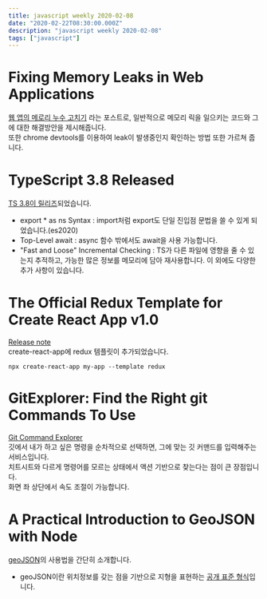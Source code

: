 ```yaml
---
title: javascript weekly 2020-02-08
date: "2020-02-22T08:30:00.000Z"
description: "javascript weekly 2020-02-08"
tags: ["javascript"]
---
```


# Fixing Memory Leaks in Web Applications
<a href="https://nolanlawson.com/2020/02/19/fixing-memory-leaks-in-web-applications/" target="_blank">웹 앱의 메로리 누수 고치기</a> 라는 포스트로, 일반적으로 메모리 릭을 일으키는 코드와 그에 대한 해결방안을 제시해줍니다.  
또한 chrome devtools를 이용하여 leak이 발생중인지 확인하는 방법 또한 가르쳐 줍니다.

# TypeScript 3.8 Released
<a href="https://devblogs.microsoft.com/typescript/announcing-typescript-3-8/" target="_blank">TS 3.8이 릴리즈</a>되었습니다.
+ export * as ns Syntax : import처럼 export도 단일 진입점 문법을 쓸 수 있게 되었습니다.(es2020)
+ Top-Level await : async 함수 밖에서도 await을 사용 가능합니다.
+ "Fast and Loose" Incremental Checking : TS가 다른 파일에 영향을 줄 수 있는지 추적하고, 가능한 많은 정보를 메모리에 담아 재사용합니다.
이 외에도 다양한 추가 사항이 있습니다.

# The Official Redux Template for Create React App v1.0 
<a href="https://github.com/reduxjs/cra-template-redux/releases/tag/v1.0.0" target="_blank">Release note</a>  
create-react-app에 redux 템플릿이 추가되었습니다.
```
npx create-react-app my-app --template redux
```

# GitExplorer: Find the Right git Commands To Use
<a href="https://gitexplorer.com/" target="_blank">Git Command Explorer</a>  
깃에서 내가 하고 싶은 명령을 순차적으로 선택하면, 그에 맞는 깃 커맨드를 입력해주는 서비스입니다.  
치트시트와 다르게 명령어를 모르는 상태에서 액션 기반으로 찾는다는 점이 큰 장점입니다.  
화면 좌 상단에서 속도 조절이 가능합니다.  

# A Practical Introduction to GeoJSON with Node
<a href="http://thecodebarbarian.com/a-practical-introduction-to-geojson-with-node-js.html" target="_blank">geoJSON</a>의 사용법을 간단히 소개합니다.

+ geoJSON이란 위치정보를 갖는 점을 기반으로 지형을 표현하는 <a href="https://tools.ietf.org/html/rfc7946">공개 표준 형식</a>입니다.